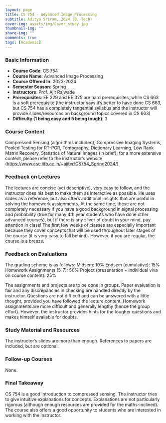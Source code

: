 ```yaml
---
layout: page
title: CS 754 - Advanced Image Processing 
subtitle: Aditya Sriram, 2024 (B. Tech)
cover-img: assets/img/Cover_study.jpg
thumbnail-img: ""
share-img: ""
comments: true
tags: [Academic]
---
```


### Basic Information

- **Course Code**: CS 754
- **Course Name**: Advanced Image Processing 
- **Course Offered In**: 2023-2024
- **Semester Season**: Spring
- **Instructors**: Prof. Ajit Rajwade
- **Prerequisites**: EE 229 and EE 325 are hard prerequisites, while CS 663 is a soft prerequisite (the instructor says it’s better to have done CS 663, but CS 754 has a completely tangential syllabus and the instructor will provide slides/resources on background topics covered in CS 663)
- **Difficulty (1 being easy and 5 being tough)**: 3

### Course Content
Compressed Sensing (algorithms included), Compressive Imaging Systems, Pooled Testing for RT-PCR, Tomography, Dictionary Learning, Low Rank Matrix Recovery, Statistics of Natural Images (in brief); for a more extensive content, please refer to the instructor’s website (https://www.cse.iitb.ac.in/~ajitvr/CS754_Spring2024/)

### Feedback on Lectures
The lectures are concise (yet descriptive), very easy to follow, and the instructor does his best to make them as interactive as possible. He uses slides as a reference, but also offers additional insights that are useful in solving the homework assignments. At the same time, these are not completely necessary if you have a good background in signal processing and probability (true for many 4th year students who have done other advanced courses), but if there is any sliver of doubt in your mind, pay attention in class! 
The first few weeks of classes are especially important because they cover concepts that will be used throughout later stages of the course (it is very easy to fall behind). However, if you are regular, the course is a breeze.

### Feedback on Evaluations
The grading scheme is as follows:
Midsem: 10%
Endsem (cumulative): 15%
Homework Assignments (5-7): 50%
Project (presentation + individual viva on course content): 25%

The assignments and projects are to be done in groups. Paper evaluation is fair and any discrepancies in checking are handled directly by the instructor. Questions are not difficult and can be answered with a little thought, provided you have followed the lecture content.     Homework assignments are more difficult and generally lengthy (hence the group effort). However, the instructor provides hints for the tougher questions and makes himself available for doubts. 

### Study Material and Resources
The instructor’s slides are more than enough. References to papers are included, but are optional.

### Follow-up Courses
None. 

### Final Takeaway
CS 754 is a good introduction to compressed sensing. The instructor tries to give intuitive explanations for concepts. Explanations are not particularly rigorous (although enough resources are provided for the maths-inclined). The course also offers a good opportunity to students who are interested in working with the instructor.

